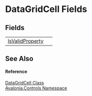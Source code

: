 # DataGridCell Fields




## Fields
<table>
<tr>
<td><a href="F_Avalonia_Controls_DataGridCell_IsValidProperty">IsValidProperty</a></td>
<td> </td>
</tr>
</table>

## See Also


#### Reference
<a href="T_Avalonia_Controls_DataGridCell">DataGridCell Class</a>  
<a href="N_Avalonia_Controls">Avalonia.Controls Namespace</a>  
